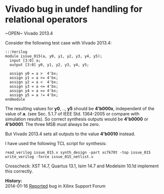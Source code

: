 
Vivado bug in undef handling for relational operators
=====================================================

~OPEN~ Vivado 2013.4

Consider the following test case with Vivado 2013.4:

    :::Verilog
    module issue_015(a, y0, y1, y2, y3, y4, y5);
      input [3:0] a;
      output [3:0] y0, y1, y2, y3, y4, y5;
    
      assign y0 = a >  4'bx;
      assign y1 = a >= 4'bx;
      assign y2 = a <  4'bx;
      assign y3 = a <= 4'bx;
      assign y4 = a == 4'bx;
      assign y5 = a != 4'bx;
    endmodule

The resulting values for **y0**, .., **y5** should be **4'b000x**, independent
of the value of **a**. (see Sec. 5.1.7 of  IEEE Std. 1364-2005 or compare with
simulation results). So correct synthesis outputs would be **4'b0000** or
**4'b0001**. The three MSB must always be zero.

But Vivado 2013.4 sets all outputs to the value **4'b0010** instead.

I have used the following TCL script for synthesis:

    read_verilog issue_015.v synth_design -part xc7k70t -top issue_015
    write_verilog -force issue_015_netlist.v

Crosscheck: XST 14.7, Quartus 13.1, Isim 14.7 and Modelsim 10.1d implement this
correctly.

**History:**  
2014-01-16 [Reported](http://forums.xilinx.com/t5/Synthesis/Vivado-bug-in-undef-handling-for-relational-operators/td-p/403469) bug in Xilinx Support Forum

